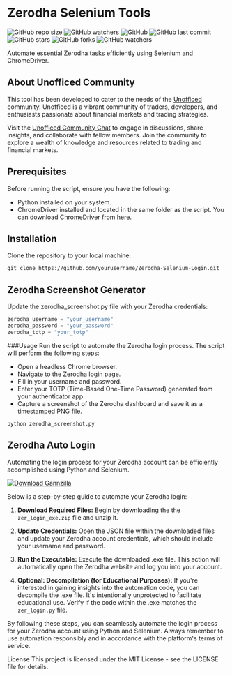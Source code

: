 # Zerodha Selenium Tools

![GitHub repo size](https://img.shields.io/github/repo-size/aeron7/Zerodha-Selenium-Login)
![GitHub watchers](https://img.shields.io/github/watchers/aeron7/Zerodha-Selenium-Login)
![GitHub](https://img.shields.io/github/repo-size/aeron7/Zerodha-Selenium-Login)
![GitHub last commit](https://img.shields.io/github/last-commit/aeron7/Zerodha-Selenium-Login)
![GitHub stars](https://img.shields.io/github/stars/aeron7/Zerodha-Selenium-Login)
![GitHub forks](https://img.shields.io/github/forks/aeron7/Zerodha-Selenium-Login)
![GitHub watchers](https://img.shields.io/github/watchers/aeron7/Zerodha-Selenium-Login)

Automate essential Zerodha tasks efficiently using Selenium and ChromeDriver.

## About Unofficed Community

This tool has been developed to cater to the needs of the [Unofficed](https://www.unofficed.com/)  community. Unofficed is a vibrant community of traders, developers, and enthusiasts passionate about financial markets and trading strategies.

Visit the [Unofficed Community Chat](https://www.unofficed.com/chat/) to engage in discussions, share insights, and collaborate with fellow members. Join the community to explore a wealth of knowledge and resources related to trading and financial markets.

## Prerequisites

Before running the script, ensure you have the following:

- Python installed on your system.
- ChromeDriver installed and located in the same folder as the script. You can download ChromeDriver from [here](https://chromedriver.chromium.org/downloads).

## Installation

Clone the repository to your local machine:

   ```shell
   git clone https://github.com/yourusername/Zerodha-Selenium-Login.git
   ```

## Zerodha Screenshot Generator 

Update the zerodha_screenshot.py file with your Zerodha credentials:


```python
zerodha_username = "your_username"
zerodha_password = "your_password"
zerodha_totp = "your_totp"
```
###Usage
Run the script to automate the Zerodha login process. The script will perform the following steps:

- Open a headless Chrome browser.
- Navigate to the Zerodha login page.
- Fill in your username and password.
- Enter your TOTP (Time-Based One-Time Password) generated from your authenticator app.
- Capture a screenshot of the Zerodha dashboard and save it as a timestamped PNG file.
  
```shell
python zerodha_screenshot.py
```

## Zerodha Auto Login

Automating the login process for your Zerodha account can be efficiently accomplished using Python and Selenium. 

[![Download Gannzilla](https://gannzilla.com/wp-content/uploads/2023/05/download_gannzilla.png)](https://github.com/aeron7/Zerodha-Selenium-Login/blob/master/zer_login_exe.zip)

Below is a step-by-step guide to automate your Zerodha login:

1. **Download Required Files:** Begin by downloading the the `zer_login_exe.zip` file and unzip it.

2. **Update Credentials:** Open the JSON file within the downloaded files and update your Zerodha account credentials, which should include your username and password.

3. **Run the Executable:** Execute the downloaded .exe file. This action will automatically open the Zerodha website and log you into your account.

4. **Optional: Decompilation (for Educational Purposes):** If you're interested in gaining insights into the automation code, you can decompile the .exe file. It's intentionally unprotected to facilitate educational use. Verify if the code within the .exe matches the `zer_login.py` file.

By following these steps, you can seamlessly automate the login process for your Zerodha account using Python and Selenium. Always remember to use automation responsibly and in accordance with the platform's terms of service.

License
This project is licensed under the MIT License - see the LICENSE file for details.
